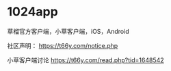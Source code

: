 # 1024app
草榴官方客户端，小草客户端，iOS，Android

社区声明：
https://t66y.com/notice.php

小草客户端讨论
https://t66y.com/read.php?tid=1648542

